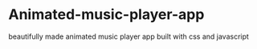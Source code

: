 # Animated-music-player-app
beautifully made animated music player app built with css and javascript
